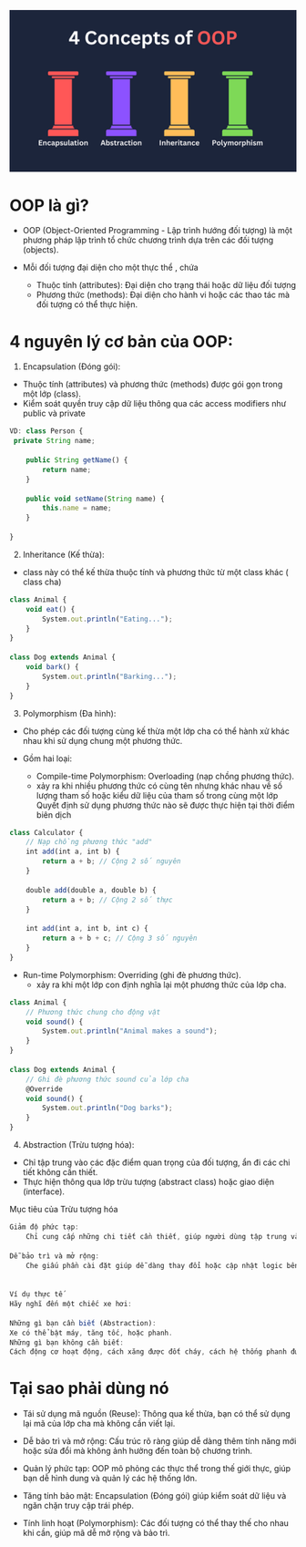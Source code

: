 ![alt text](image-2.png)

# OOP là gì?

- OOP (Object-Oriented Programming - Lập trình hướng đối tượng) là một phương pháp lập trình tổ chức chương trình dựa trên các đối tượng (objects).

- Mỗi đối tượng đại diện cho một thực thể , chứa
  - Thuộc tính (attributes): Đại diện cho trạng thái hoặc dữ liệu đối tượng
  - Phương thức (methods): Đại diện cho hành vi hoặc các thao tác mà đối tượng có thể thực hiện.

# 4 nguyên lý cơ bản của OOP:

1. Encapsulation (Đóng gói):

- Thuộc tính (attributes) và phương thức (methods) được gói gọn trong một lớp (class).
- Kiểm soát quyền truy cập dữ liệu thông qua các access modifiers như public và private

```js
VD: class Person {
 private String name;

    public String getName() {
        return name;
    }

    public void setName(String name) {
        this.name = name;
    }

}
```

2. Inheritance (Kế thừa):

- class này có thể kế thừa thuộc tính và phương thức từ một class khác ( class cha)

```js
class Animal {
    void eat() {
        System.out.println("Eating...");
    }
}

class Dog extends Animal {
    void bark() {
        System.out.println("Barking...");
    }
}
```

3. Polymorphism (Đa hình):

- Cho phép các đối tượng cùng kế thừa một lớp cha có thể hành xử khác nhau khi sử dụng chung một phương thức.

- Gồm hai loại:
  - Compile-time Polymorphism: Overloading (nạp chồng phương thức).
  - xảy ra khi nhiều phương thức có cùng tên nhưng khác nhau về số lượng tham số hoặc kiểu dữ liệu của tham số trong cùng một lớp Quyết định sử dụng phương thức nào sẽ được thực hiện tại thời điểm biên dịch

```js
class Calculator {
    // Nạp chồng phương thức "add"
    int add(int a, int b) {
        return a + b; // Cộng 2 số nguyên
    }

    double add(double a, double b) {
        return a + b; // Cộng 2 số thực
    }

    int add(int a, int b, int c) {
        return a + b + c; // Cộng 3 số nguyên
    }
}
```

- Run-time Polymorphism: Overriding (ghi đè phương thức).
  - xảy ra khi một lớp con định nghĩa lại một phương thức của lớp cha.

```js
class Animal {
    // Phương thức chung cho động vật
    void sound() {
        System.out.println("Animal makes a sound");
    }
}

class Dog extends Animal {
    // Ghi đè phương thức sound của lớp cha
    @Override
    void sound() {
        System.out.println("Dog barks");
    }
}
```

4. Abstraction (Trừu tượng hóa):

- Chỉ tập trung vào các đặc điểm quan trọng của đối tượng, ẩn đi các chi tiết không cần thiết.
- Thực hiện thông qua lớp trừu tượng (abstract class) hoặc giao diện (interface).

Mục tiêu của Trừu tượng hóa

```js
Giảm độ phức tạp:
    Chỉ cung cấp những chi tiết cần thiết, giúp người dùng tập trung vào mục tiêu chính mà không bị rối bởi chi tiết thực thi.

Dễ bảo trì và mở rộng:
    Che giấu phần cài đặt giúp dễ dàng thay đổi hoặc cập nhật logic bên trong mà không ảnh hưởng đến phần bên ngoài.


Ví dụ thực tế
Hãy nghĩ đến một chiếc xe hơi:

Những gì bạn cần biết (Abstraction):
Xe có thể bật máy, tăng tốc, hoặc phanh.
Những gì bạn không cần biết:
Cách động cơ hoạt động, cách xăng được đốt cháy, cách hệ thống phanh được triển khai.
```

# Tại sao phải dùng nó

- Tái sử dụng mã nguồn (Reuse):
  Thông qua kế thừa, bạn có thể sử dụng lại mã của lớp cha mà không cần viết lại.

- Dễ bảo trì và mở rộng:
  Cấu trúc rõ ràng giúp dễ dàng thêm tính năng mới hoặc sửa đổi mà không ảnh hưởng đến toàn bộ chương trình.

- Quản lý phức tạp:
  OOP mô phỏng các thực thể trong thế giới thực, giúp bạn dễ hình dung và quản lý các hệ thống lớn.

- Tăng tính bảo mật:
  Encapsulation (Đóng gói) giúp kiểm soát dữ liệu và ngăn chặn truy cập trái phép.

- Tính linh hoạt (Polymorphism):
  Các đối tượng có thể thay thế cho nhau khi cần, giúp mã dễ mở rộng và bảo trì.
